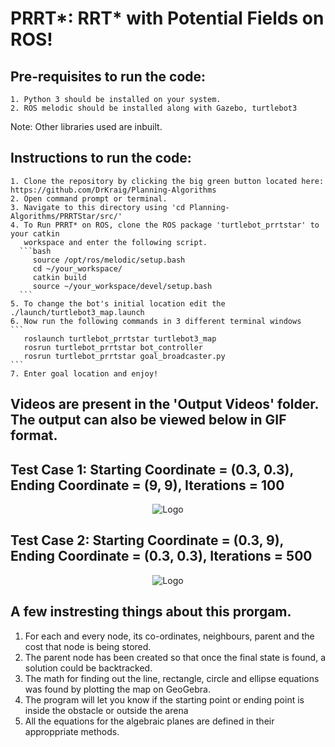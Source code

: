 <h1>PRRT*: RRT* with Potential Fields on ROS!</h1>

  <h2>Pre-requisites to run the code:</h2>

    1. Python 3 should be installed on your system.
    2. ROS melodic should be installed along with Gazebo, turtlebot3

Note:  Other libraries used are inbuilt.</br>

  <h2>Instructions to run the code:</h2>
  
    1. Clone the repository by clicking the big green button located here: https://github.com/DrKraig/Planning-Algorithms
    2. Open command prompt or terminal.
    3. Navigate to this directory using 'cd Planning-Algorithms/PRRTStar/src/'
    4. To Run PRRT* on ROS, clone the ROS package 'turtlebot_prrtstar' to your catkin
       workspace and enter the following script.
      ```bash
         source /opt/ros/melodic/setup.bash
         cd ~/your_workspace/
         catkin build
         source ~/your_workspace/devel/setup.bash
      ```
    5. To change the bot's initial location edit the ./launch/turtlebot3_map.launch
    6. Now run the following commands in 3 different terminal windows
    ```
       roslaunch turtlebot_prrtstar turtlebot3_map
       rosrun turtlebot_prrtstar bot_controller
       rosrun turtlebot_prrtstar goal_broadcaster.py
    ```
    7. Enter goal location and enjoy!


<h2>Videos are present in the 'Output Videos' folder. The output can also be viewed below in GIF format.</h2>

<h2> Test Case 1: Starting Coordinate = (0.3, 0.3), Ending Coordinate = (9, 9), Iterations = 100</h2>

<p align="center">
  <img src="https://user-images.githubusercontent.com/12711480/117591930-93a54700-b104-11eb-9bda-76593ecc76ab.gif" alt="Logo"/>
</p>
<h2> Test Case 2: Starting Coordinate = (0.3, 9), Ending Coordinate = (0.3, 0.3), Iterations = 500 </h2>

<p align="center">
  <img src="https://user-images.githubusercontent.com/12711480/117591789-03670200-b104-11eb-985d-75b78a4ca7ac.gif" alt="Logo"/>
</p>


## A few instresting things about this prorgam.
  1. For each and every node, its co-ordinates, neighbours, parent and the cost that node is being stored.
  2. The parent node has been created so that once the final state is found, a solution could be backtracked.
  3. The math for finding out the line, rectangle, circle and ellipse equations was found by plotting the map on GeoGebra.
  4. The program will let you know if the starting point or ending point is inside the obstacle or outside the arena
  5. All the equations for the algebraic planes are defined in their approppriate methods.
